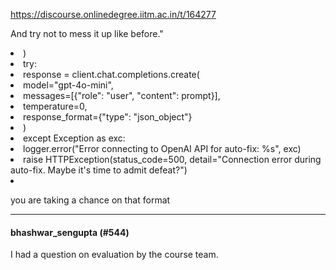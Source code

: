 https://discourse.onlinedegree.iitm.ac.in/t/164277

And try not to mess it up like before."</li>
          <li>)</li>
          <li class="selected">try:</li>
          <li>    response = client.chat.completions.create(</li>
          <li>        model="gpt-4o-mini",</li>
          <li>        messages=[{"role": "user", "content": prompt}],</li>
          <li>        temperature=0,</li>
          <li>        response_format={"type": "json_object"}</li>
          <li>    )</li>
          <li>except Exception as exc:</li>
          <li>    logger.error("Error connecting to OpenAI API for auto-fix: %s", exc)</li>
          <li>    raise HTTPException(status_code=500, detail="Connection error during auto-fix. Maybe it's time to admit defeat?")</li>
          <li></li>
      </ol>
    </code></pre>
</article>
<div class="onebox-metadata">
</div>
<div style="clear: both"></div>
</aside>
<p>you are taking a chance on that format</p><hr>

<h4>bhashwar_sengupta (#544)</h4>
<p>I had a question on evaluation by the course team.